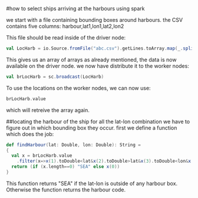 #how to select ships arriving at the harbours using spark

we start with a file containing bounding boxes around harbours. the CSV contains five columns: harbour,lat1,lon1,lat2,lon2

This file should be read inside of the driver node:

```scala
val LocHarb = io.Source.fromFile("abc.csv").getLines.toArray.map(_.split(","))
```
This gives us an array of arrays
as already mentioned, the data is now available on the driver node. we now have distribute it to the worker nodes:

```scala
val brLocHarb = sc.broadcast(LocHarb)
```

To use the locations on the worker nodes, we can now use:

```scala
brLocHarb.value
```

which will retreive the array again.

##locating the harbour of the ship
for all the lat-lon combination we have to figure out in which bounding box they occur.
first we define a function which does the job:
```scala
def findHarbour(lat: Double, lon: Double): String =
{
  val x = brLocHarb.value
    .filter(x=>x(1).toDouble<lat&x(2).toDouble>lat&x(3).toDouble<lon&x(4).toDouble>lon).map(x=>x(0))
  return (if (x.length==0) "SEA" else x(0))
}
```
This function returns "SEA" if the lat-lon is outside of any harbour box. Otherwise the function returns the harbour code.
